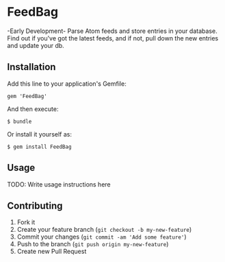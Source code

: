 # FeedBag
-Early Development-
Parse Atom feeds and store entries in your database.  Find out if you've got the latest feeds, and if not, pull down the new entries and update your db.  

## Installation

Add this line to your application's Gemfile:

    gem 'FeedBag'

And then execute:

    $ bundle

Or install it yourself as:

    $ gem install FeedBag

## Usage

TODO: Write usage instructions here

## Contributing

1. Fork it
2. Create your feature branch (`git checkout -b my-new-feature`)
3. Commit your changes (`git commit -am 'Add some feature'`)
4. Push to the branch (`git push origin my-new-feature`)
5. Create new Pull Request
